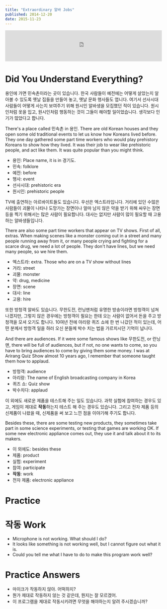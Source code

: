```yaml
---
title: "Extraordinary 알바 Jobs"
published: 2014-12-20
date: 2015-11-23
---
```

<iframe id="audio_iframe" src="https://www.podbean.com/media/player/audio/postId/5420703/url/http%253A%252F%252Fwiseinit.podbean.com%252Fe%252Fextraordinary-%25EC%2595%258C%25EB%25B0%2594-jobs%252F/initByJs/1/auto/1?skin=5" width="100%" height="100" frameborder="0" scrolling="no"></iframe>

#  Did You Understand Everything?

용인에 가면 민속촌이라는 곳이 있습니다. 한국 사람들이 예전에는 어떻게 살았는지 알아볼 수 있도록 옛날 집들을 만들어 놓고, 옛날 문화 행사들도 엽니다. 여기서 선사시대 사람들이 어떻게 사는지 보여주기 위해 원시인 알바생을 모집했던 적이 있습니다. 원시인처럼 옷을 입고, 원시인처럼 행동하는 것이 그들이 해야할 일이었습니다. 생각보다 인기가 많았다고 합니다.

There's a place called 민속촌 in 용인. There are old Korean houses and they open some old traditional events to let us know how Koreans lived before. They one day gathered some part time workers who would play prehistory Koreans to show how they lived. It was their job to wear like prehistoric people, and act like them. It was quite popular than you might think.

* 용인: Place name, it is in 경기도.
* 민속: folklore
* 예전: before
* 행사: event
* 선사시대: prehistoric era
* 원시인: prehistoric people

TV에 출연하는 아르바이트들도 있습니다. 우선은 엑스트라입니다. 거리에 있던 수많은 사람들이 괴물이 나타나 도망가는 장면이나 얼마 남지 않은 약을 받기 위해 싸우는 장면 등을 찍기 위해서는 많은 사람이 필요합니다. 대사는 없지만 사람이 많이 필요할 때 고용하는 알바생들입니다.

There are also some part time workers that appear on TV shows. First of all, extras. When making scenes like a monster coming out in a street and many people running away from it, or many people crying and fighting for a scarce drug, we need a lot of people. They don't have lines, but we need many people, so we hire them.

* 엑스트라: extra. Those who are on a TV show without lines
* 거리: street
* 괴물: monster
* 약: drug, medicine
* 장면: scene
* 대사: line
* 고용: hire

또한 방청객 알바도 있습니다. 무한도전, 런닝맨처럼 유명한 방송이라면 방청객이 넘쳐나겠지만, 그렇지 않은 경우에는 방청객이 필요는 한데 오는 사람이 없어서 돈을 주고 방청객을 모셔 오기도 합니다. 10여년 전에 아리랑 퀴즈 쇼에 한 번 나갔던 적이 있는데, 어떤 분께서 방청객 일을 하러 오신 분들께 박수 치는 법을 가르치시던 기억이 납니다.

And there are audiences. If it were some famous shows like 무한도전, or 런닝맨, there will be full of audiences, but if not, no one wants to come, so you have to bring audiences to come by giving them some money. I was at Arirang Quiz Show almost 10 years ago, I remember that someone taught them how to applaud.

* 방청객: audience
* 아리랑: The name of English broadcasting company in Korea
* 퀴즈 쇼: Quiz show
* 박수치다: applaud

이 외에도 새로운 제품을 테스트해 주는 일도 있습니다. 과학 실험에 참여하는 경우도 있고, 게임이 제대로 <span style="color: # ff0000;"><strong>작동</strong></span>하는지 테스트 해 주는 경우도 있습니다. 그리고 전자 제품 등의 신제품이 나왔을 때, 신제품을 써 보고 느낀 점을 이야기해 주기도 합니다.

Besides these, there are some testing new products, they sometimes take part in some science experiments, or testing that games are working OK. If some new electronic appliance comes out, they use it and talk about it to its makers.

* 이 외에도: besides these
* 제품: product
* 실험: experiment
* 참여: participate
* <strong><span style="color: # ff0000;">작동</span></strong>: work
* 전자 제품: electronic appliance


#  Practice


#  작동 Work


* Microphone is not working. What should I do?
* It looks like something is not working well, but I cannot figure out what it is.
* Could you tell me what I have to do to make this program work well?


#  Practice Answers


* 마이크가 작동하지 않아. 어떡하지?
* 뭔가 제대로 작동하지 않는 것 같은데, 뭔지는 잘 모르겠어.
* 이 프로그램을 제대로 작동시키려면 무엇을 해야하는지 알려 주시겠습니까?
